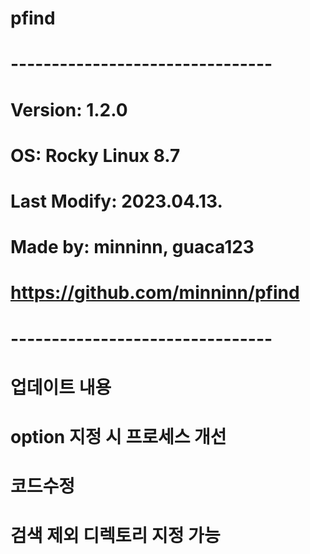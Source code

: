 # pfind

# --------------------------------
# Version: 1.2.0
# OS: Rocky Linux 8.7
# Last Modify: 2023.04.13.
# Made by: minninn, guaca123
# https://github.com/minninn/pfind
# --------------------------------

# 업데이트 내용
#
# option 지정 시 프로세스 개선
# 코드수정
# 검색 제외 디렉토리 지정 가능
